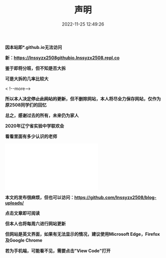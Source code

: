 ﻿---
title: 声明
date: 2022-11-25 12:49:26
tags:
---
**因本站即\*.github.io无法访问**

**新：https://lnssyzx2508githubio.lnssyzx2508.repl.co**

**鉴于即将分班，但不知是否大拆**

**可是大拆的几率比较大**

< !--more-->

**所以本人决定~~停止此网站的更新~~，但不删除网站，本人将尽全力保存网站，仅作为原2508同学们的回忆**

**总之，感谢过去的所有，未来仍为家人**

**2020年辽宁省实验中学联欢会**

**看看里面有多少认识的老师**

<iframe src="//player.bilibili.com/player.html?aid=81443751&bvid=BV1eJ411h77h&cid=139377712&page=1" scrolling="no" border="0" frameborder="no" framespacing="0" allowfullscreen="true"> </iframe>

**本文的发布很麻烦，但也可以访问：https://github.com/lnssyzx2508/blog-uploads/**

**点击文章即可阅读**

**但本人也将每周六进行网站更新**

**但网站是英文界面，如果有无法显示的情况，建议使用Microsoft Edge，Firefox及Google Chrome**

**若为手机端，可能看不见，需要点击"View Code"打开**